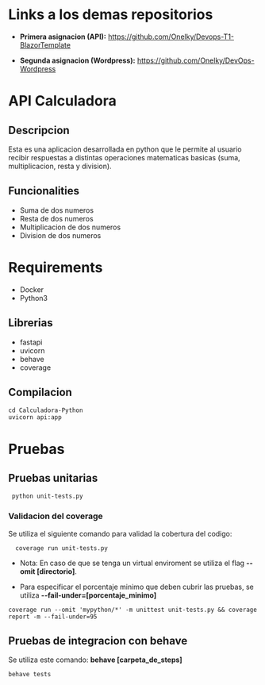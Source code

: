# Links a los demas repositorios 
* **Primera asignacion (API):** https://github.com/Onelky/Devops-T1-BlazorTemplate
  
* **Segunda asignacion (Wordpress):** https://github.com/Onelky/DevOps-Wordpress
  
# API Calculadora

## Descripcion
Esta es una aplicacion desarrollada en python que le permite al usuario recibir respuestas a distintas operaciones matematicas basicas (suma, multiplicacion, resta y division).

## Funcionalities

- Suma de dos numeros 
- Resta de dos numeros
- Multiplicacion de dos numeros
- Division de dos numeros

# Requirements 

- Docker
- Python3
  
## Librerias 

- fastapi
- uvicorn
- behave
- coverage

## Compilacion 
```
cd Calculadora-Python
uvicorn api:app

```
# Pruebas 

## Pruebas unitarias

```
 python unit-tests.py

```

### Validacion del coverage
Se utiliza el siguiente comando para validad la cobertura del codigo:
```
  coverage run unit-tests.py 

```

- Nota: En caso de que se tenga un virtual enviroment se utiliza el flag **--omit [directorio]**.
  
- Para especificar el porcentaje minimo que deben cubrir las pruebas, se utiliza **--fail-under=[porcentaje_minimo]**  

```
coverage run --omit 'mypython/*' -m unittest unit-tests.py && coverage report -m --fail-under=95

```


## Pruebas de integracion con behave 
Se utiliza este comando: **behave [carpeta_de_steps]**
```
behave tests 
```

